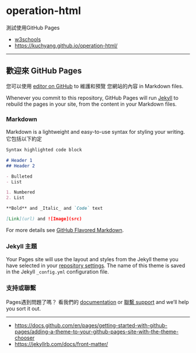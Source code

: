 # operation-html
測試使用GitHub Pages  
+ [w3schools](https://www.w3schools.com/)
+ https://kuchyang.github.io/operation-html/
***  
## 歡迎來 GitHub Pages

您可以使用 [editor on GitHub](https://github.com/kuchyang/operation-html/edit/gh-pages/index.md) to 維護和預覽 您網站的內容 in Markdown files.

Whenever you commit to this repository, GitHub Pages will run [Jekyll](https://jekyllrb.com/) to rebuild the pages in your site, from the content in your Markdown files.

### Markdown

Markdown is a lightweight and easy-to-use syntax for styling your writing.   
它包括以下約定

```markdown
Syntax highlighted code block

# Header 1
## Header 2

- Bulleted
- List

1. Numbered
2. List

**Bold** and _Italic_ and `Code` text

[Link](url) and ![Image](src)
```

For more details see [GitHub Flavored Markdown](https://guides.github.com/features/mastering-markdown/).

### Jekyll 主題

Your Pages site will use the layout and styles from the Jekyll theme you have selected in your [repository settings](https://github.com/kuchyang/operation-html/settings/pages). The name of this theme is saved in the Jekyll `_config.yml` configuration file.

### 支持或聯繫

Pages遇到問題了嗎？ 看我們的 [documentation](https://docs.github.com/categories/github-pages-basics/) or [聯繫 support](https://support.github.com/contact) and we’ll help you sort it out.

***
+ https://docs.github.com/en/pages/getting-started-with-github-pages/adding-a-theme-to-your-github-pages-site-with-the-theme-chooser
+ https://jekyllrb.com/docs/front-matter/
